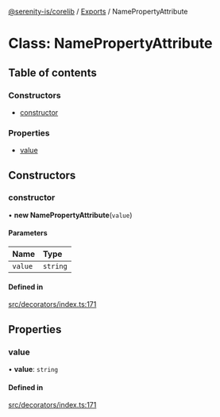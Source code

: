[@serenity-is/corelib](../README.md) / [Exports](../modules.md) / NamePropertyAttribute

# Class: NamePropertyAttribute

## Table of contents

### Constructors

- [constructor](NamePropertyAttribute.md#constructor)

### Properties

- [value](NamePropertyAttribute.md#value)

## Constructors

### constructor

• **new NamePropertyAttribute**(`value`)

#### Parameters

| Name | Type |
| :------ | :------ |
| `value` | `string` |

#### Defined in

[src/decorators/index.ts:171](https://github.com/serenity-is/serenity/blob/master/packages/corelib/src/decorators/index.ts#L171)

## Properties

### value

• **value**: `string`

#### Defined in

[src/decorators/index.ts:171](https://github.com/serenity-is/serenity/blob/master/packages/corelib/src/decorators/index.ts#L171)
